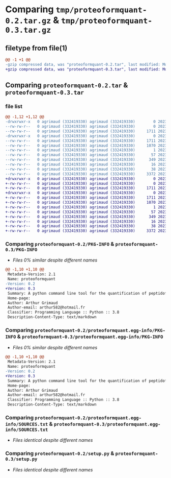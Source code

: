 # Comparing `tmp/proteoformquant-0.2.tar.gz` & `tmp/proteoformquant-0.3.tar.gz`

## filetype from file(1)

```diff
@@ -1 +1 @@
-gzip compressed data, was "proteoformquant-0.2.tar", last modified: Mon May  1 09:01:43 2023, max compression
+gzip compressed data, was "proteoformquant-0.3.tar", last modified: Mon May  1 09:01:50 2023, max compression
```

## Comparing `proteoformquant-0.2.tar` & `proteoformquant-0.3.tar`

### file list

```diff
@@ -1,12 +1,12 @@
-drwxrwxr-x   0 agrimaud (332419330) agrimaud (332419330)        0 2023-05-01 09:01:43.884396 proteoformquant-0.2/
--rw-rw-r--   0 agrimaud (332419330) agrimaud (332419330)        0 2023-03-17 14:28:03.000000 proteoformquant-0.2/MANIFEST.in
--rw-rw-r--   0 agrimaud (332419330) agrimaud (332419330)     1711 2023-05-01 09:01:43.884396 proteoformquant-0.2/PKG-INFO
-drwxrwxr-x   0 agrimaud (332419330) agrimaud (332419330)        0 2023-05-01 09:01:43.884396 proteoformquant-0.2/proteoformquant.egg-info/
--rw-rw-r--   0 agrimaud (332419330) agrimaud (332419330)     1711 2023-05-01 09:01:43.000000 proteoformquant-0.2/proteoformquant.egg-info/PKG-INFO
--rw-rw-r--   0 agrimaud (332419330) agrimaud (332419330)     1070 2023-05-01 09:01:43.000000 proteoformquant-0.2/proteoformquant.egg-info/SOURCES.txt
--rw-rw-r--   0 agrimaud (332419330) agrimaud (332419330)        1 2023-05-01 09:01:43.000000 proteoformquant-0.2/proteoformquant.egg-info/dependency_links.txt
--rw-rw-r--   0 agrimaud (332419330) agrimaud (332419330)       57 2023-05-01 09:01:43.000000 proteoformquant-0.2/proteoformquant.egg-info/entry_points.txt
--rw-rw-r--   0 agrimaud (332419330) agrimaud (332419330)      349 2023-05-01 09:01:43.000000 proteoformquant-0.2/proteoformquant.egg-info/requires.txt
--rw-rw-r--   0 agrimaud (332419330) agrimaud (332419330)       16 2023-05-01 09:01:43.000000 proteoformquant-0.2/proteoformquant.egg-info/top_level.txt
--rw-rw-r--   0 agrimaud (332419330) agrimaud (332419330)       38 2023-05-01 09:01:43.884396 proteoformquant-0.2/setup.cfg
--rw-rw-r--   0 agrimaud (332419330) agrimaud (332419330)     3372 2023-03-20 10:27:03.000000 proteoformquant-0.2/setup.py
+drwxrwxr-x   0 agrimaud (332419330) agrimaud (332419330)        0 2023-05-01 09:01:50.880375 proteoformquant-0.3/
+-rw-rw-r--   0 agrimaud (332419330) agrimaud (332419330)        0 2023-03-17 14:28:03.000000 proteoformquant-0.3/MANIFEST.in
+-rw-rw-r--   0 agrimaud (332419330) agrimaud (332419330)     1711 2023-05-01 09:01:50.880375 proteoformquant-0.3/PKG-INFO
+drwxrwxr-x   0 agrimaud (332419330) agrimaud (332419330)        0 2023-05-01 09:01:50.880375 proteoformquant-0.3/proteoformquant.egg-info/
+-rw-rw-r--   0 agrimaud (332419330) agrimaud (332419330)     1711 2023-05-01 09:01:50.000000 proteoformquant-0.3/proteoformquant.egg-info/PKG-INFO
+-rw-rw-r--   0 agrimaud (332419330) agrimaud (332419330)     1070 2023-05-01 09:01:50.000000 proteoformquant-0.3/proteoformquant.egg-info/SOURCES.txt
+-rw-rw-r--   0 agrimaud (332419330) agrimaud (332419330)        1 2023-05-01 09:01:50.000000 proteoformquant-0.3/proteoformquant.egg-info/dependency_links.txt
+-rw-rw-r--   0 agrimaud (332419330) agrimaud (332419330)       57 2023-05-01 09:01:50.000000 proteoformquant-0.3/proteoformquant.egg-info/entry_points.txt
+-rw-rw-r--   0 agrimaud (332419330) agrimaud (332419330)      349 2023-05-01 09:01:50.000000 proteoformquant-0.3/proteoformquant.egg-info/requires.txt
+-rw-rw-r--   0 agrimaud (332419330) agrimaud (332419330)       16 2023-05-01 09:01:50.000000 proteoformquant-0.3/proteoformquant.egg-info/top_level.txt
+-rw-rw-r--   0 agrimaud (332419330) agrimaud (332419330)       38 2023-05-01 09:01:50.884375 proteoformquant-0.3/setup.cfg
+-rw-rw-r--   0 agrimaud (332419330) agrimaud (332419330)     3372 2023-03-20 10:27:03.000000 proteoformquant-0.3/setup.py
```

### Comparing `proteoformquant-0.2/PKG-INFO` & `proteoformquant-0.3/PKG-INFO`

 * *Files 0% similar despite different names*

```diff
@@ -1,10 +1,10 @@
 Metadata-Version: 2.1
 Name: proteoformquant
-Version: 0.2
+Version: 0.3
 Summary: A python command line tool for the quantification of peptidoform/proteoforms
 Home-page: 
 Author: Arthur Grimaud
 Author-email: arthur582@hotmail.fr
 Classifier: Programming Language :: Python :: 3.8
 Description-Content-Type: text/markdown
```

### Comparing `proteoformquant-0.2/proteoformquant.egg-info/PKG-INFO` & `proteoformquant-0.3/proteoformquant.egg-info/PKG-INFO`

 * *Files 0% similar despite different names*

```diff
@@ -1,10 +1,10 @@
 Metadata-Version: 2.1
 Name: proteoformquant
-Version: 0.2
+Version: 0.3
 Summary: A python command line tool for the quantification of peptidoform/proteoforms
 Home-page: 
 Author: Arthur Grimaud
 Author-email: arthur582@hotmail.fr
 Classifier: Programming Language :: Python :: 3.8
 Description-Content-Type: text/markdown
```

### Comparing `proteoformquant-0.2/proteoformquant.egg-info/SOURCES.txt` & `proteoformquant-0.3/proteoformquant.egg-info/SOURCES.txt`

 * *Files identical despite different names*

### Comparing `proteoformquant-0.2/setup.py` & `proteoformquant-0.3/setup.py`

 * *Files identical despite different names*


